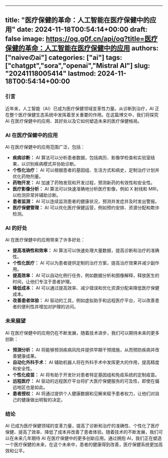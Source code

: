 
---
title: "医疗保健的革命：人工智能在医疗保健中的应用"
date: 2024-11-18T00:54:14+00:00
draft: false
image: https://og.g0f.cn/api/og?title=医疗保健的革命：人工智能在医疗保健中的应用
authors: ["naiveのai"]
categories: ["ai"]
tags: ["chatgpt","sora","openai","Mistral AI"]
slug: "20241118005414"
lastmod: 2024-11-18T00:54:14+00:00
---
### 引言

近年来，人工智能（AI）已成为医疗保健领域变革性力量。从诊断到治疗，AI 正在整个医疗保健生态系统中发挥着至关重要的作用。在这篇博文中，我们将探究 AI 在医疗保健中的应用、其好处以及它如何塑造未来的医疗保健格局。

### AI 在医疗保健中的应用

AI 在医疗保健中的应用范围广泛，包括：

- **疾病诊断：** AI 算法可以分析患者数据，包括病历、影像学检查和实验室结果，以识别疾病模式并协助诊断。
- **个性化治疗：** AI 可以根据患者的基因组、生活方式和病史，定制治疗计划并优化药物剂量。
- **药物开发：** AI 加速了药物发现和开发过程，预测新药的有效性和安全性。
- **医疗影像分析：** AI 算法可以快速准确地分析医疗影像，例如 X 射线和 MRI，以检测异常并辅助诊断。
- **患者监测：** AI 可以连续监测患者的健康状况，预测并发症并及时发出警报。
- **医疗保健管理：** AI 可以优化医疗保健运营，例如预约安排、资源分配和欺诈检测。

### AI 的好处

AI 在医疗保健中的应用带来了许多好处：

- **提高准确性和效率：** AI 算法可以快速处理大量数据，提高诊断和治疗的准确性。
- **个性化医疗：** AI 可以为患者提供定制的治疗方案，提高治疗效果并减少副作用。
- **提高效率：** AI 可以自动化例行任务，例如数据分析和图像解释，释放医生的时间，让他们专注于患者护理。
- **降低成本：** AI 可以通过提高效率、减少错误和优化资源分配来降低医疗保健成本。
- **改善患者体验：** AI 驱动的工具，例如虚拟助手和远程医疗平台，可以改善患者的便利性并增加对护理的访问。

### 未来展望

AI 在医疗保健中的应用仍在不断发展，随着技术进步，我们可以期待未来的更多创新：

- **预测分析：** AI 将能够预测疾病风险并提供早期干预措施，从而预防疾病并改善健康成果。
- **自动化外科手术：** AI 辅助机器人将在外科手术中发挥更大的作用，提高精度和安全性。
- **个性化疫苗：** AI 将有助于开发针对患者特定基因组和免疫系统的定制疫苗。
- **远程医疗：** AI 驱动的远程医疗平台将扩大医疗保健服务的可及性，即使在偏远地区也是如此。
- **患者授权：** AI 将通过提供个人健康数据和见解来赋予患者权力，让他们对自己的健康做出明智的决定。

### 结论

AI 已成为医疗保健领域的变革力量，提高了诊断和治疗的准确性、个性化了医疗保健、提高了效率、降低了成本并改善了患者体验。随着技术的不断发展，我们可以在未来几年期待 AI 在医疗保健中的更多创新应用。通过拥抱 AI，我们正在塑造一个医疗保健的未来，在这个未来中，患者的健康得到改善，医疗保健系统更加高效和公平。